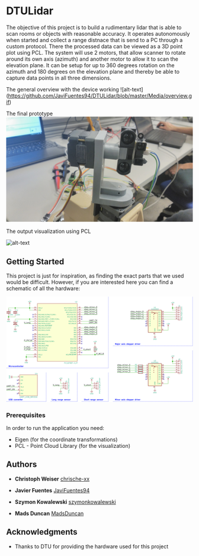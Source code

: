 # DTULidar

The objective of this project is to build a rudimentary lidar that is able to scan rooms or objects with reasonable accuracy. It operates autonomously when started and collect a range distnace that is send to a PC through a custom protocol. There the processed data can be viewed as a 3D point plot using PCL. The system will use 2 motors, that allow scanner to rotate around its own axis (azimuth) and another motor to allow it to scan the elevation plane. It can be setup for up to 360 degrees rotation on the azimuth and 180 degrees on the elevation plane and thereby be able to capture data points in all three dimensions.


The general overview with the device working
![alt-text]
(https://github.com/JaviFuentes94/DTULidar/blob/master/Media/overview.gif)

The final prototype
![alt-text](https://github.com/JaviFuentes94/DTULidar/blob/master/Media/Lidar1.jpg)

The output visualization using PCL

![alt-text](https://github.com/JaviFuentes94/DTULidar/blob/master/Media/results2.gif)

## Getting Started
This project is just for inspiration, as finding the exact parts that we used would be difficult. However, if you are interested here you can find a schematic of all the hardware:

![alt-text](https://github.com/JaviFuentes94/DTULidar/blob/master/Media/schematic.jpg)


### Prerequisites

In order to run the application you need:
* Eigen (for the coordinate transformations)
* PCL - Point Cloud Library (for the visualization)

## Authors

* **Christoph Weiser** [chrische-xx](https://github.com/chrische-xx)

* **Javier Fuentes** [JaviFuentes94](https://github.com/JaviFuentes94)

* **Szymon Kowalewski** [szymonkowalewski](https://github.com/szymonkowalewski)

* **Mads Duncan** [MadsDuncan](https://github.com/MadsDuncan)


## Acknowledgments

* Thanks to DTU for providing the hardware used for this project
